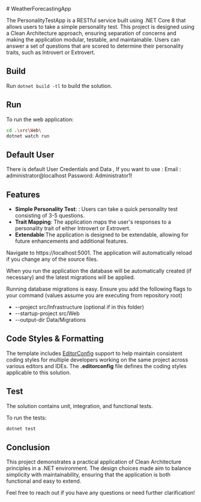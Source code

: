 ﻿﻿# WeatherForecastingApp

The PersonalityTestApp is a RESTful service built using .NET Core 8 that allows users to take a simple personality test. This project is designed using a Clean Architecture approach, ensuring separation of concerns and making the application modular, testable, and maintainable. Users can answer a set of questions that are scored to determine their personality traits, such as Introvert or Extrovert.

## Build

Run `dotnet build -tl` to build the solution.

## Run

To run the web application:

```bash
cd .\src\Web\
dotnet watch run
```

## Default User
There is default User Credentials and Data , If you want to use :
Email : administrator@localhost
Password: Administrator1!



## Features 

- **Simple Personality Test**: : Users can take a quick personality test consisting of 3-5 questions.
- **Trait Mapping**: The application maps the user's responses to a personality trait of either Introvert or Extrovert.
- **Extendable**:The application is designed to be extendable, allowing for future enhancements and additional features.

Navigate to https://localhost:5001. The application will automatically reload if you change any of the source files.

When you run the application the database will be automatically created (if necessary) and the latest migrations will be applied.

Running database migrations is easy. Ensure you add the following flags to your command (values assume you are executing from repository root)

-  --project src/Infrastructure (optional if in this folder)
- --startup-project src/Web
- --output-dir Data/Migrations

## Code Styles & Formatting

The template includes [EditorConfig](https://editorconfig.org/) support to help maintain consistent coding styles for multiple developers working on the same project across various editors and IDEs. The **.editorconfig** file defines the coding styles applicable to this solution.


## Test

The solution contains unit, integration, and functional tests.

To run the tests:
```bash
dotnet test
```


## Conclusion

This project demonstrates a practical application of Clean Architecture principles in a .NET environment. The design choices made aim to balance simplicity with maintainability, ensuring that the application is both functional and easy to extend.

Feel free to reach out if you have any questions or need further clarification!
